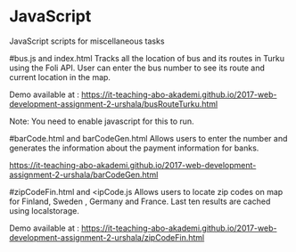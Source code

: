 # JavaScript
JavaScript scripts for miscellaneous tasks


#bus.js and index.html
Tracks all the location of bus and its routes in Turku using the Foli API. User can enter the bus number to see its route and current location 
in the map. 


Demo available at : https://it-teaching-abo-akademi.github.io/2017-web-development-assignment-2-urshala/busRouteTurku.html


Note: You need to enable javascript for this to run. 

#barCode.html and barCodeGen.html
Allows users to enter the number and generates the information about the payment information for banks. 


https://it-teaching-abo-akademi.github.io/2017-web-development-assignment-2-urshala/barCodeGen.html

#zipCodeFin.html and <ipCode.js
Allows users to locate zip codes on map for Finland, Sweden , Germany and France.
Last ten results are cached using localstorage.


Demo available at : https://it-teaching-abo-akademi.github.io/2017-web-development-assignment-2-urshala/zipCodeFin.html
